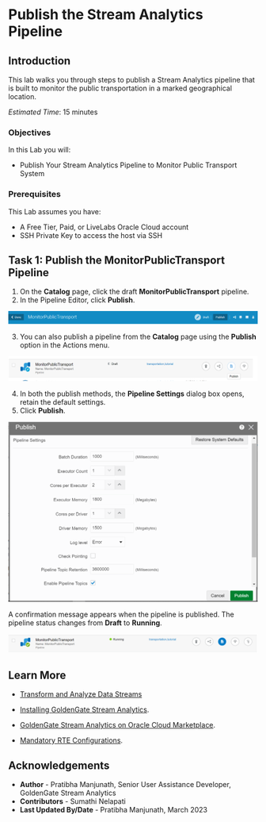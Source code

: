 
# Publish the Stream Analytics Pipeline

## Introduction

This lab walks you through steps to publish a Stream Analytics pipeline that is built to monitor the public transportation in a marked geographical location.

*Estimated Time*: 15 minutes

### Objectives
In this Lab you will:
- Publish Your Stream Analytics Pipeline to Monitor Public Transport System

### Prerequisites
This Lab assumes you have:
- A Free Tier, Paid, or LiveLabs Oracle Cloud account
- SSH Private Key to access the host via SSH

## **Task 1:** Publish the MonitorPublicTransport Pipeline

1. On the **Catalog** page, click the draft **MonitorPublicTransport** pipeline.
2. In the Pipeline Editor, click **Publish**.

![Publish Pipeline from the Pipeline Editor](./images/PubPPlneEditor.PNG "")

3. You can also publish a pipeline from the **Catalog** page using the **Publish** option in the Actions menu.

![Publish Pipeline from the Catalog Page](./images/PubPPlneCat.PNG "")

4. In both the publish methods, the **Pipeline Settings** dialog box opens, retain the default settings. 
5. Click **Publish**.

![Publish Pipeline from the Pipeline Editor](./images/PubPPlneSettings.PNG "")

A confirmation message appears when the pipeline is published. The pipeline status changes from **Draft** to **Running**.

![Publish Pipeline from the Pipeline Editor](./images/PublishedPPlne.PNG "")



## Learn More

* [Transform and Analyze Data Streams](https://docs.oracle.com/en/middleware/fusion-middleware/osa/19.1/using/creating-pipeline-transform-and-analyze-data-streams.html#GUID-9DB9B57A-1095-4557-ACB9-816A696EB121)

* [Installing GoldenGate Stream Analytics](https://docs.oracle.com/en/middleware/fusion-middleware/osa/19.1/install/how-install-goldengate-stream-analytics.html#GUID-13BC895D-6AD1-4398-98E2-B5BE5B14D26B).

* [GoldenGate Stream Analytics on Oracle Cloud Marketplace](https://docs.oracle.com/en/middleware/fusion-middleware/osa/19.1/osamp/getting-started-goldengate-stream-analytics-oci.html#GUID-B488861E-1C43-4177-A1F8-40F8E44754AD).

* [Mandatory RTE Configurations](https://docs.oracle.com/en/middleware/fusion-middleware/osa/19.1/using/configuring-runtime-environment.html#GUID-EB33DDFD-7444-434D-8944-059564A453FD).

## Acknowledgements
* **Author** - Pratibha Manjunath, Senior User Assistance Developer, GoldenGate Stream Analytics
* **Contributors** - Sumathi Nelapati
* **Last Updated By/Date** - Pratibha Manjunath, March 2023
